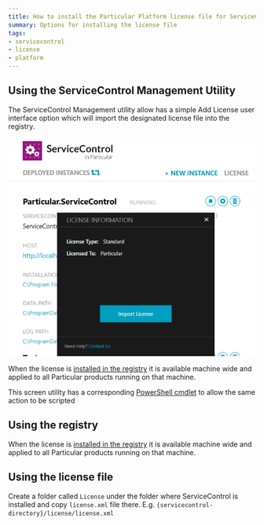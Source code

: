 ```yaml
---
title: How to install the Particular Platform license file for ServiceControl
summary: Options for installing the license file
tags:
- servicecontrol
- license
- platform
---
```


## Using the ServiceControl Management Utility 

The ServiceControl Management utility allow has a simple Add License user interface  option which will import the designated license file into the registry.

![](managementutil-addlicense.png)

When the license is [installed in the registry](/nservicebus/licensing/license-management.md) it is available machine wide and applied to all Particular products running on that machine.

This screen utility has a corresponding [PowerShell cmdlet](installation-powershell.md) to allow the same action to be scripted   


## Using the registry

When the license is [installed in the registry](/nservicebus/licensing/license-management) it is available machine wide and applied to all Particular products running on that machine.

## Using the license file

Create a folder called `License` under the folder where ServiceControl is installed and copy `license.xml` file there.  E.g.   `{servicecontrol-directory}/license/license.xml`
